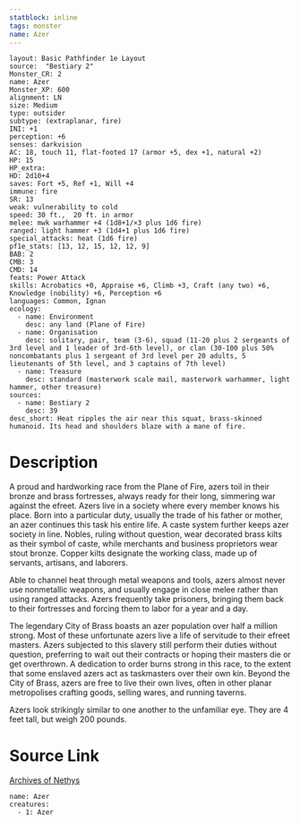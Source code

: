 ```yaml
---
statblock: inline
tags: monster
name: Azer
---
```

```statblock
layout: Basic Pathfinder 1e Layout
source:  "Bestiary 2"
Monster_CR: 2
name: Azer
Monster_XP: 600
alignment: LN
size: Medium
type: outsider
subtype: (extraplanar, fire)
INI: +1
perception: +6
senses: darkvision
AC: 18, touch 11, flat-footed 17 (armor +5, dex +1, natural +2)
HP: 15
HP_extra: 
HD: 2d10+4
saves: Fort +5, Ref +1, Will +4
immune: fire
SR: 13
weak: vulnerability to cold
speed: 30 ft.,  20 ft. in armor
melee: mwk warhammer +4 (1d8+1/×3 plus 1d6 fire)
ranged: light hammer +3 (1d4+1 plus 1d6 fire)
special_attacks: heat (1d6 fire)
pf1e_stats: [13, 12, 15, 12, 12, 9]
BAB: 2
CMB: 3
CMD: 14
feats: Power Attack
skills: Acrobatics +0, Appraise +6, Climb +3, Craft (any two) +6, Knowledge (nobility) +6, Perception +6
languages: Common, Ignan
ecology:
  - name: Environment
    desc: any land (Plane of Fire)
  - name: Organisation
    desc: solitary, pair, team (3-6), squad (11-20 plus 2 sergeants of 3rd level and 1 leader of 3rd-6th level), or clan (30-100 plus 50% noncombatants plus 1 sergeant of 3rd level per 20 adults, 5 lieutenants of 5th level, and 3 captains of 7th level)
  - name: Treasure
    desc: standard (masterwork scale mail, masterwork warhammer, light hammer, other treasure)
sources:
  - name: Bestiary 2
    desc: 39
desc_short: Heat ripples the air near this squat, brass-skinned humanoid. Its head and shoulders blaze with a mane of fire. 
```
# Description
A proud and hardworking race from the Plane of Fire, azers toil in their bronze and brass fortresses, always ready for their long, simmering war against the efreet. Azers live in a society where every member knows his place. Born into a particular duty, usually the trade of his father or mother, an azer continues this task his entire life. A caste system further keeps azer society in line. Nobles, ruling without question, wear decorated brass kilts as their symbol of caste, while merchants and business proprietors wear stout bronze. Copper kilts designate the working class, made up of servants, artisans, and laborers. 

Able to channel heat through metal weapons and tools, azers almost never use nonmetallic weapons, and usually engage in close melee rather than using ranged attacks. Azers frequently take prisoners, bringing them back to their fortresses and forcing them to labor for a year and a day. 

The legendary City of Brass boasts an azer population over half a million strong. Most of these unfortunate azers live a life of servitude to their efreet masters. Azers subjected to this slavery still perform their duties without question, preferring to wait out their contracts or hoping their masters die or get overthrown. A dedication to order burns strong in this race, to the extent that some enslaved azers act as taskmasters over their own kin. Beyond the City of Brass, azers are free to live their own lives, often in other planar metropolises crafting goods, selling wares, and running taverns. 

Azers look strikingly similar to one another to the unfamiliar eye. They are 4 feet tall, but weigh 200 pounds.
# Source Link
[Archives of Nethys](https://aonprd.com/MonsterDisplay.aspx?ItemName=Azer)
```encounter-table
name: Azer
creatures:
  - 1: Azer
```

